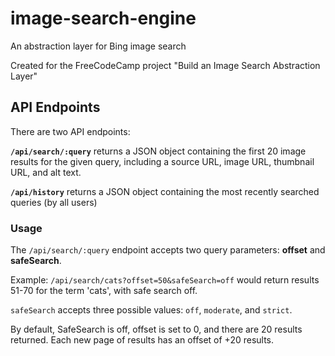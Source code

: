 # image-search-engine
An abstraction layer for Bing image search

Created for the FreeCodeCamp project "Build an Image Search Abstraction Layer"

## API Endpoints

There are two API endpoints:

**`/api/search/:query`** returns a JSON object containing the first 20 image results for the given query, including a source URL, image URL, thumbnail URL, and alt text.

**`/api/history`** returns a JSON object containing the most recently searched queries (by all users)

### Usage

The `/api/search/:query` endpoint accepts two query parameters: **offset** and **safeSearch**.

Example: `/api/search/cats?offset=50&safeSearch=off` would return results 51-70 for the term 'cats', with safe search off.

`safeSearch` accepts three possible values: `off`, `moderate`, and `strict`.

By default, SafeSearch is off, offset is set to 0, and there are 20 results returned. Each new page of results has an offset of +20 results.
